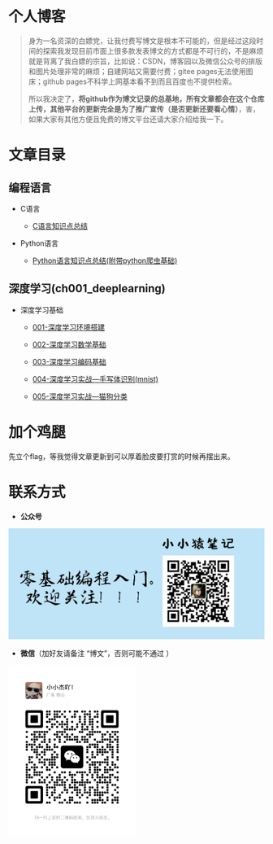 # 个人博客
> 身为一名资深的白嫖党，让我付费写博文是根本不可能的，但是经过这段时间的探索我发现目前市面上很多款发表博文的方式都是不可行的，不是麻烦就是背离了我白嫖的宗旨，比如说：CSDN，博客园以及微信公众号的排版和图片处理非常的麻烦；自建网站又需要付费；gitee pages无法使用图床；github pages不科学上网基本看不到而且百度也不提供检索。
>
> 所以我决定了，**将github作为博文记录的总基地，所有文章都会在这个仓库上传，其他平台的更新完全是为了推广宣传（是否更新还要看心情）**，害，如果大家有其他方便且免费的博文平台还请大家介绍给我一下。



# 文章目录



## 编程语言

- C语言
  - [C语言知识点总结](https://github.com/xiaoxiaojiea/myBlogSources/tree/main/ch000_programming_language/c%E8%AF%AD%E8%A8%80)

- Python语言
  - [Python语言知识点总结(附带python爬虫基础)](https://github.com/xiaoxiaojiea/myBlogSources/tree/main/ch000_programming_language/python%E8%AF%AD%E8%A8%80)



## 深度学习(ch001_deeplearning)

- 深度学习基础
  - [001-深度学习环境搭建](https://github.com/xiaoxiaojiea/myBlogSources/tree/main/ch001_deeplearning/%E6%B7%B1%E5%BA%A6%E5%AD%A6%E4%B9%A0%E5%9F%BA%E7%A1%80/001-%E6%B7%B1%E5%BA%A6%E5%AD%A6%E4%B9%A0%E7%8E%AF%E5%A2%83%E6%90%AD%E5%BB%BA)
  - [002-深度学习数学基础](https://github.com/xiaoxiaojiea/myBlogSources/tree/main/ch001_deeplearning/%E6%B7%B1%E5%BA%A6%E5%AD%A6%E4%B9%A0%E5%9F%BA%E7%A1%80/002-%E6%B7%B1%E5%BA%A6%E5%AD%A6%E4%B9%A0%E6%95%B0%E5%AD%A6%E5%9F%BA%E7%A1%80)
  - [003-深度学习编码基础](https://github.com/xiaoxiaojiea/myBlogSources/tree/main/ch001_deeplearning/%E6%B7%B1%E5%BA%A6%E5%AD%A6%E4%B9%A0%E5%9F%BA%E7%A1%80/003-%E6%B7%B1%E5%BA%A6%E5%AD%A6%E4%B9%A0%E7%BC%96%E7%A0%81%E5%9F%BA%E7%A1%80)
  - [004-深度学习实战—手写体识别(mnist)](https://github.com/xiaoxiaojiea/myBlogSources/tree/main/ch001_deeplearning/%E6%B7%B1%E5%BA%A6%E5%AD%A6%E4%B9%A0%E5%9F%BA%E7%A1%80/004_%E6%B7%B1%E5%BA%A6%E5%AD%A6%E4%B9%A0%E5%AE%9E%E6%88%98%E2%80%94%E6%89%8B%E5%86%99%E4%BD%93%E8%AF%86%E5%88%AB(mnist))
  
  - [005-深度学习实战—猫狗分类](https://github.com/xiaoxiaojiea/myBlogSources/tree/main/ch001_deeplearning/%E6%B7%B1%E5%BA%A6%E5%AD%A6%E4%B9%A0%E5%9F%BA%E7%A1%80/005-%E6%B7%B1%E5%BA%A6%E5%AD%A6%E4%B9%A0%E5%AE%9E%E6%88%98%E2%80%94%E7%8C%AB%E7%8B%97%E5%88%86%E7%B1%BB)



# 加个鸡腿

先立个flag，等我觉得文章更新到可以厚着脸皮要打赏的时候再摆出来。



# 联系方式

- **公众号**

![宣传](images/宣传.png)



- **微信**（加好友请备注 “博文”，否则可能不通过 ）

<img src="images/6642feb4816c4c344d32b0daf933dbf.jpg" alt="6642feb4816c4c344d32b0daf933dbf" style="zoom:33%;" />





